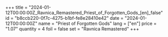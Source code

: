 +++
title = "2024-01-12T00:00:00Z_Ravnica_Remastered_Priest_of_Forgotten_Gods_[en]_false"
id = "b8ccb220-0f7c-4275-b1bf-fe8e28410e42"
date = "2024-01-12T00:00:00Z"
name = "Priest of Forgotten Gods"
lang = ["en"]
price = "1.07"
quantity = 4
foil = false
set = "Ravnica Remastered"
+++
